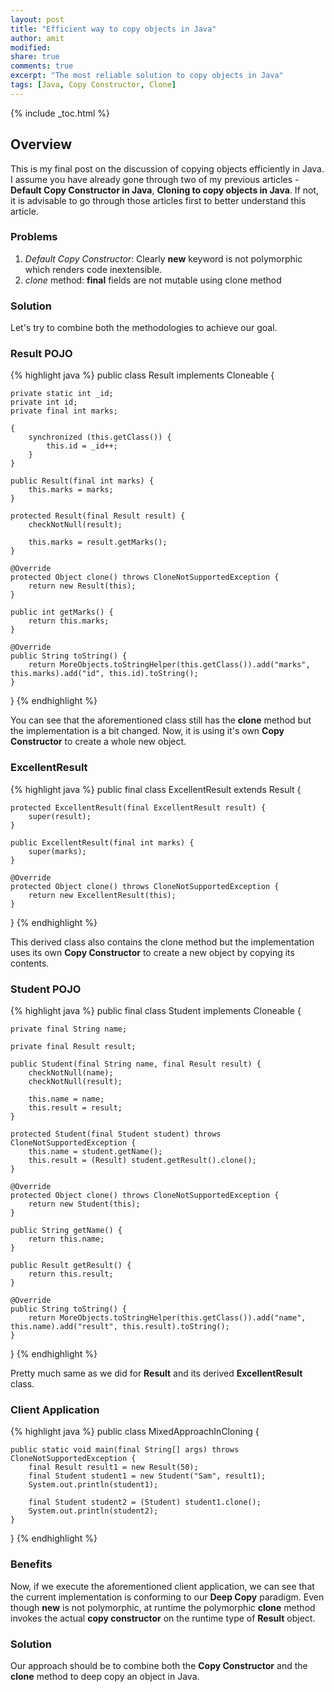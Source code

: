 ```yaml
---
layout: post
title: "Efficient way to copy objects in Java"
author: amit
modified:
share: true
comments: true
excerpt: "The most reliable solution to copy objects in Java"
tags: [Java, Copy Constructor, Clone]
---
```


{% include _toc.html %}

## Overview

This is my final post on the discussion of copying objects efficiently in Java. I assume you have already gone through two of my previous articles - **Default Copy Constructor in Java**, **Cloning to copy objects in Java**. If not, it is advisable to go through those articles first to better understand this article.

### Problems

1. *Default Copy Constructor*: Clearly **new** keyword is not polymorphic which renders code inextensible.
2. *clone* method: **final** fields are not mutable using clone method

### Solution

Let's try to combine both the methodologies to achieve our goal.

### Result POJO

{% highlight java %}
public class Result implements Cloneable {

	private static int _id;
	private int id;
	private final int marks;

	{
		synchronized (this.getClass()) {
			this.id = _id++;
		}
	}

	public Result(final int marks) {
		this.marks = marks;
	}

	protected Result(final Result result) {
		checkNotNull(result);

		this.marks = result.getMarks();
	}

	@Override
	protected Object clone() throws CloneNotSupportedException {
		return new Result(this);
	}

	public int getMarks() {
		return this.marks;
	}

	@Override
	public String toString() {
		return MoreObjects.toStringHelper(this.getClass()).add("marks", this.marks).add("id", this.id).toString();
	}

}
{% endhighlight %}

You can see that the aforementioned class still has the **clone** method but the implementation is a bit changed. Now, it is using it's own **Copy Constructor** to create a whole new object.

### ExcellentResult

{% highlight java %}
public final class ExcellentResult extends Result {

	protected ExcellentResult(final ExcellentResult result) {
		super(result);
	}

	public ExcellentResult(final int marks) {
		super(marks);
	}

	@Override
	protected Object clone() throws CloneNotSupportedException {
		return new ExcellentResult(this);
	}

}
{% endhighlight %}

This derived class also contains the clone method but the implementation uses its own **Copy Constructor** to create a new object by copying its contents.

### Student POJO

{% highlight java %}
public final class Student implements Cloneable {

	private final String name;

	private final Result result;

	public Student(final String name, final Result result) {
		checkNotNull(name);
		checkNotNull(result);

		this.name = name;
		this.result = result;
	}

	protected Student(final Student student) throws CloneNotSupportedException {
		this.name = student.getName();
		this.result = (Result) student.getResult().clone();
	}

	@Override
	protected Object clone() throws CloneNotSupportedException {
		return new Student(this);
	}

	public String getName() {
		return this.name;
	}

	public Result getResult() {
		return this.result;
	}

	@Override
	public String toString() {
		return MoreObjects.toStringHelper(this.getClass()).add("name", this.name).add("result", this.result).toString();
	}

}
{% endhighlight %}

Pretty much same as we did for **Result** and its derived **ExcellentResult** class.

### Client Application

{% highlight java %}
public class MixedApproachInCloning {

	public static void main(final String[] args) throws CloneNotSupportedException {
		final Result result1 = new Result(50);
		final Student student1 = new Student("Sam", result1);
		System.out.println(student1);

		final Student student2 = (Student) student1.clone();
		System.out.println(student2);
	}

}
{% endhighlight %}

### Benefits

Now, if we execute the aforementioned client application, we can see that the current implementation is conforming to our **Deep Copy** paradigm. Even though **new** is not polymorphic, at runtime the polymorphic **clone** method invokes the actual **copy constructor** on the runtime type of **Result** object.

### Solution

Our approach should be to combine both the **Copy Constructor** and the **clone** method to deep copy an object in Java.
